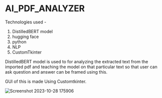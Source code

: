 # AI_PDF_ANALYZER

Technologies used - 
1. DistilledBERT model
2. hugging face
3. python
4. NLP
5. CustomTkinter

   
DistilledBERT model is used to for analyzing the extracted text from the imported pdf 
and teaching the model on that particular text so that user can ask question and answer 
can be framed using this.

GUI of this is made Using Customtkinter.

![Screenshot 2023-10-28 175906](https://github.com/kushagragupta209/AI_PDF_ANALYZER/assets/73171911/f1b9af28-05d1-4faa-a660-d264fb56fe97)
